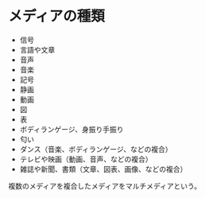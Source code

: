 # メディアの種類

- 信号
- 言語や文章
- 音声
- 音楽
- 記号
- 静画
- 動画
- 図
- 表
- ボディランゲージ、身振り手振り
- 匂い
- ダンス（音楽、ボディランゲージ、などの複合）
- テレビや映画（動画、音声、などの複合）
- 雑誌や新聞、書類（文章、図表、画像、などの複合）

複数のメディアを複合したメディアをマルチメディアという。
